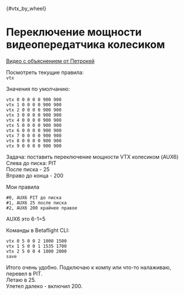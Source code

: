 [](){#vtx_by_wheel}
# Переключение мощности видеопередатчика колесиком



[Видео с объяснением от Петрокей](https://www.youtube.com/watch?v=ElDQzcKTmy0)

Посмотреть текущие правила:  
`vtx`

Значения по умолчанию:
```
vtx 0 0 0 0 0 900 900
vtx 1 0 0 0 0 900 900
vtx 2 0 0 0 0 900 900
vtx 3 0 0 0 0 900 900
vtx 4 0 0 0 0 900 900
vtx 5 0 0 0 0 900 900
vtx 6 0 0 0 0 900 900
vtx 7 0 0 0 0 900 900
vtx 8 0 0 0 0 900 900
vtx 9 0 0 0 0 900 900
```

Задача: поставить переключение мощности VTX колесиком (AUX6)  
Слева до писка: PIT  
После писка - 25  
Вправо до конца - 200  

Мои правила  
```
#0, AUX6 PIT до писка  
#1, AUX6 25 после писка  
#2, AUX6 200 крайнее правое  
```

AUX6 это 6-1=5

Команды в Betaflight CLI:
```
vtx 0 5 0 0 2 1000 1500
vtx 1 5 0 0 1 1535 1700
vtx 2 5 0 0 4 1800 2000
save
```
Итого очень удобно. Подключаю к компу или что-то налаживаю, перевел в PIT.  
Летаю в 25.  
Улетел далеко - включил 200.
